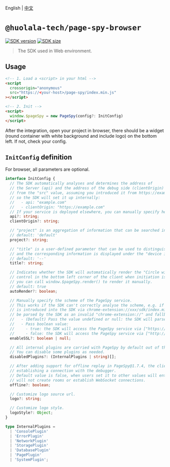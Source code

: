 [npm-image]: https://img.shields.io/npm/v/@huolala-tech/page-spy-browser?logo=npm&label=version
[npm-url]: https://www.npmjs.com/package/@huolala-tech/page-spy-browser
[minified-image]: https://img.shields.io/bundlephobia/min/@huolala-tech/page-spy-browser
[minified-url]: https://unpkg.com/browse/@huolala-tech/page-spy-browser/dist/iife/index.min.js

English | [中文](./README_ZH.md)

# `@huolala-tech/page-spy-browser`

[![SDK version][npm-image]][npm-url]
[![SDK size][minified-image]][minified-url]

> The SDK used in Web environment.

## Usage

```html
<!-- 1. Load a <script> in your html -->
<script
  crossorigin="anonymous"
  src="https://<your-host>/page-spy/index.min.js"
></script>

<!-- 2. Init -->
<script>
  window.$pageSpy = new PageSpy(config?: InitConfig)
</script>
```

After the integration, open your project in browser, there should be a widget (round container with white background and include logo) on the bottom left. If not, check your config.

## `InitConfig` definition

For browser, all parameters are optional.

```ts
interface InitConfig {
  // The SDK automatically analyses and determines the address of
  // the Server (api) and the address of the debug side (clientOrigin)
  // from the "src" value, assuming you introduced it from https://example.com/page-spy/index.min.js,
  // so the SDK will set it up internally:
  //   - api: "example.com"
  //   - clientOrigin: "https://example.com"
  // If your service is deployed elsewhere, you can manually specify here to override.
  api?: string;
  clientOrigin?: string;

  // "project" is an aggregation of information that can be searched in the room list on the debug side.
  // default: 'default'
  project?: string;

  // "title" is a user-defined parameter that can be used to distinguish the current debugging client,
  // and the corresponding information is displayed under the "device id" in each debugging connection panel.
  // default: '--'
  title?: string;

  // Indicates whether the SDK will automatically render the "Circle with Logo on White Background"
  // control in the bottom left corner of the client when initiation is complete. If set to false,
  // you can call window.$pageSpy.render() to render it manually.
  // default: true
  autoRender?: boolean;

  // Manually specify the scheme of the PageSpy service.
  // This works if the SDK can't correctly analyse the scheme, e.g. if PageSpy's browser plugin
  // is introduced into the SDK via chrome-extension://xxx/sdk/index.min.js, which will be
  // be parsed by the SDK as an invalid "chrome-extension://" and fallback to ["http://", "ws://"].
  //   - (Default) Pass the value undefined or null: the SDK will parse it automatically;
  //   - Pass boolean value:
  //     - true: the SDK will access the PageSpy service via ["https://", "wss://"].
  //     - false: the SDK will access the PageSpy service via ["http://", "wss://"]
  enableSSL?: boolean | null;

  // All internal plugins are carried with PageSpy by default out of the box.
  // You can disable some plugins as needed.
  disabledPlugins?: (InternalPlugins | string)[];

  // After adding support for offline replay in PageSpy@1.7.4, the client-integrated SDK can work without
  // establishing a connection with the debugger.
  // Default value is false, when users set it to other values will enters "offline mode", where PageSpy
  // will not create rooms or establish WebSocket connections.
  offline?: boolean;

  // Customize logo source url.
  logo?: string;

  // Customize logo style.
  logoStyle?: Object;
}

type InternalPlugins =
  | 'ConsolePlugin'
  | 'ErrorPlugin'
  | 'NetworkPlugin'
  | 'StoragePlugin'
  | 'DatabasePlugin'
  | 'PagePlugin'
  | 'SystemPlugin';
```
